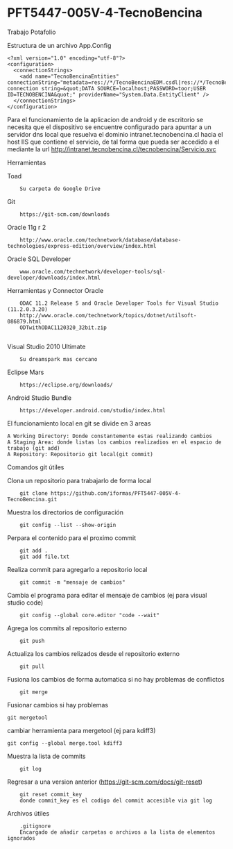 # PFT5447-005V-4-TecnoBencina
Trabajo Potafolio

Estructura de un archivo App.Config
```
<?xml version="1.0" encoding="utf-8"?>
<configuration>
  <connectionStrings>
    <add name="TecnoBencinaEntities" connectionString="metadata=res://*/TecnoBencinaEDM.csdl|res://*/TecnoBencinaEDM.ssdl|res://*/TecnoBencinaEDM.msl;provider=Oracle.DataAccess.Client;provider connection string=&quot;DATA SOURCE=localhost;PASSWORD=toor;USER ID=TECNOBENCINA&quot;" providerName="System.Data.EntityClient" />
  </connectionStrings>
</configuration>
```

Para el funcionamiento de la aplicacion de android y de escritorio 
se necesita que el dispositivo 
se encuentre configurado para apuntar a un servidor dns local que resuelva el 
dominio intranet.tecnobencina.cl hacia el host IIS que contiene el servicio,
de tal forma que pueda ser accedido a el mediante la url
http://intranet.tecnobencina.cl/tecnobencina/Servicio.svc

Herramientas

Toad
```
    Su carpeta de Google Drive
```

Git
```
    https://git-scm.com/downloads
```

Oracle 11g r 2
```
    http://www.oracle.com/technetwork/database/database-technologies/express-edition/overview/index.html
```

Oracle SQL Developer
```
    www.oracle.com/technetwork/developer-tools/sql-developer/downloads/index.html
```

Herramientas y Connector Oracle
```
	ODAC 11.2 Release 5 and Oracle Developer Tools for Visual Studio (11.2.0.3.20)
	http://www.oracle.com/technetwork/topics/dotnet/utilsoft-086879.html
	ODTwithODAC1120320_32bit.zip
    
```

Visual Studio 2010 Ultimate 
```
	Su dreamspark mas cercano
```

Eclipse Mars
```
	https://eclipse.org/downloads/
```

Android Studio Bundle
```
    https://developer.android.com/studio/index.html
```

El funcionamiento local en git se divide en 3 areas

    A Working Directory: Donde constantemente estas realizando cambios
    A Staging Area: donde listas los cambios realizadios en el espacio de trabajo (git add)
    A Repository: Repositorio git local(git commit)

Comandos git útiles

Clona un repositorio para trabajarlo de forma local
```
    git clone https://github.com/iformas/PFT5447-005V-4-TecnoBencina.git
```

Muestra los directorios de configuración
```
    git config --list --show-origin
```

Perpara el contenido para el proximo commit
```
    git add .
    git add file.txt
```

Realiza commit para agregarlo a repositorio local
```
    git commit -m "mensaje de cambios"
```

Cambia el programa para editar el mensaje de cambios (ej para visual studio code)
```
    git config --global core.editor "code --wait"
```

Agrega los commits al repositorio externo
```
    git push
```

Actualiza los cambios relizados desde el repositorio externo
```
    git pull
```

Fusiona los cambios de forma automatica si no hay problemas de conflictos
```
    git merge
```

Fusionar cambios si hay problemas
```
git mergetool
```

cambiar herramienta para mergetool (ej para kdiff3)
```
git config --global merge.tool kdiff3
```

Muestra la lista de commits
```
    git log
```

Regresar a una version anterior (https://git-scm.com/docs/git-reset)
```
    git reset commit_key 
    donde commit_key es el codigo del commit accesible via git log
```

Archivos útiles
```
    .gitignore
    Encargado de añadir carpetas o archivos a la lista de elementos ignorados
```


